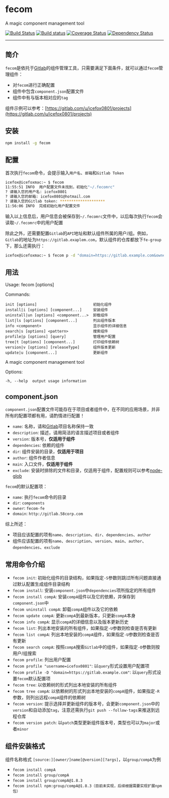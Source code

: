 # fecom
A magic component management tool

[![Build Status](https://travis-ci.org/icefox0801/fecom.svg?branch=master)](https://travis-ci.org/icefox0801/fecom)
[![Build status](https://ci.appveyor.com/api/projects/status/3relf1c4ns7xs6s8?svg=true)](https://ci.appveyor.com/project/icefox0801/fecom)
[![Coverage Status](https://coveralls.io/repos/github/icefox0801/fecom/badge.svg?branch=master)](https://coveralls.io/github/icefox0801/fecom?branch=master)
[![Dependency Status](https://david-dm.org/icefox0801/fecom.svg)](https://david-dm.org/icefox0801/fecom)

---
## 简介
`fecom`是依托于[Gitlab](https://about.gitlab.com/)的组件管理工具，只需要满足下面条件，就可以通过`fecom`管理组件：

+ 对`fecom`进行正确配置
+ 组件中包含`component.json`配置文件
+ 组件中有与版本相对应的`tag`

组件示例可以参考：[https://gitlab.com/u/icefox0801/projects](https://gitlab.com/u/icefox0801/projects)

## 安装
```sh
npm install -g fecom
```

## 配置
首次执行`fecom`命令，会提示输入`用户名`、`邮箱`和`Gitlab Token`
```sh
icefox@icefoxmac:~ $ fecom
11:55:51 INFO  用户配置文件未找到，初始化"~/.fecomrc"
? 请输入您的用户名: icefox0801
? 请输入您的邮箱: icefox0801@hotmail.com
? 请输入您的Gitlab token: ********************
11:56:06 INFO  完成初始化用户配置文件
```
输入以上信息后，用户信息会被保存到`~/.fecomrc`文件中，以后每次执行`fecom`会读取`~/.fecomrc`中的用户配置

除此之外，还需要配置`Gitlab`的`API`地址和默认组件所属的用户/组。例如，`Gitlab`的地址为`https://gitlab.exaplem.com`，默认组件的仓库都放下`fe-group`下，那么还需执行：
```sh
icefox@icefoxmac:~ $ fecom p -d "domain=https://gitlab.example.com&owner=fe-group"
```

## 用法
  Usage: fecom [options]


  Commands:

    init [options]                         初始化组件
    install|i [options] [component...]     安装组件
    uninstall|un [options] <component...>  卸载组件
    list|ls [options] [component...]       列出组件版本
    info <component>                       显示组件的详细信息
    search|s [options] <pattern>           搜索组件
    profile|p [options] [query]            管理用户配置
    tree|t [options] [component...]        打印组件依赖树
    version|v [options] [releaseType]      组件版本更新
    update|u [component...]                更新组件

  A magic component management tool

  Options:

    -h, --help  output usage information

## component.json
`component.json`配置文件可能存在于项目或者组件中，在不同的应用场景，并非所有的配置项都有用，请酌情进行配置！

+ `name`: 名称，请和[Gitlab](https://about.gitlab.com/)项目名称保持一致
+ `description`: 描述，请用简洁的语言描述项目或者组件
+ `version`: 版本号，**仅适用于组件**
+ `dependencies`: 依赖的组件
+ `dir`: 组件安装的目录，**仅适用于项目**
+ `author`: 组件作者信息
+ `main`: 入口文件，**仅适用于组件**
+ `exclude`: 安装时排除的文件和目录，仅适用于组件，配置规则可以参考[node-glob](https://github.com/isaacs/node-glob)

`fecom`的默认配置项：
+ `name`: 执行`fecom`命令的目录
+ `dir`: `components`
+ `owner`: `fecom-fe`
+ `domain`: `http://gitlab.58corp.com`

综上所述：

+ 项目应该配置的项有`name`、`description`、`dir`、`dependencies`、`author`
+ 组件应该配置的项有`name`、`description`、`version`、`main`、`author`、`dependencies`、`exclude`

## 常用命令介绍
+ `fecom init`: 初始化组件的目录结构，如果指定`-S`参数则跳过所有问题直接通过默认配置生成组件目录结构
+ `fecom install`: 安装`component.json`中`dependencies`项所指定的所有组件
+ `fecom install compA`: 安装`compA`组件以及它的依赖，并保存到`component.json`中
+ `fecom uninstall compA`: 卸载`compA`组件以及它的依赖
+ `fecom update compA`: 更新`compA`到最新版本，只更新`compA`本身
+ `fecom info compA`: 显示`compA`的详细信息以及版本更新历史
+ `fecom list`: 列出本地安装的所有组件，如果指定`-U`参数则检查是否有更新
+ `fecom list compA`: 列出本地安装的`compA`组件，如果指定`-U`参数则检查是否有更新
+ `fecom search compA`: 按照`compA`搜索`Gitlab`中的组件，如果指定`-O`参数则按用户/组搜索
+ `fecom profile`: 列出用户配置
+ `fecom profile "username=icefox0801"`: 以`query`形式设置用户配置项
+ `fecom profile -D "domain=https://gitlab.example.com"`: 以`query`形式设置`fecom`默认配置项
+ `fecom tree`: 以依赖树的形式列出本地安装的所有组件
+ `fecom tree compA`: 以依赖树的形式列出本地安装的`compA`组件，如果指定`-R`参数，则列出远程`compA`组件的依赖树
+ `fecom version`: 提示选择并更新组件的版本号，会更新`component.json`中的`version`和自动添加`tag`，注意还需执行`git push --follow-tags`来推送到远程仓库
+ `fecom version patch`: 以`patch`类型更新组件版本号，类型也可以为`major`或者`minor`

## 组件安装格式
组件名称格式 `[source:][owner/]name[@version][?args]`，以`group/compA`为例
+ `fecom install compA`
+ `fecom install group/compA`
+ `fecom install group/compA@1.8.3`
+ `fecom install npm:group/compA@1.8.3（目前未实现，后续根据需要实现扩展npm包）`
